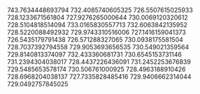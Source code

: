 743.7634448693794
732.4085740605325
726.5507615025933
728.1233671561804
727.9276265000644
730.0069120320612
728.5104818514094
733.0165830557713
732.6063842135952
728.5220088492932
729.9743310516006
727.1416159041373
726.5435179791438
726.571288327065
730.0938175581504
728.7037392794558
729.9053693656535
730.549021359564
729.8140813374097
732.433360681731
730.6545153731146
731.2394304038017
728.4437226436091
731.2452253676839
729.5485653578174
730.506761000925
728.4963188910426
728.6968204038137
727.7335828485416
729.9406662314044
729.0492757845025